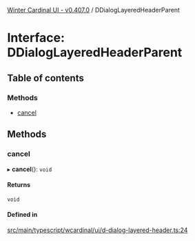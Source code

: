 [Winter Cardinal UI - v0.407.0](../index.md) / DDialogLayeredHeaderParent

# Interface: DDialogLayeredHeaderParent

## Table of contents

### Methods

- [cancel](DDialogLayeredHeaderParent.md#cancel)

## Methods

### cancel

▸ **cancel**(): `void`

#### Returns

`void`

#### Defined in

[src/main/typescript/wcardinal/ui/d-dialog-layered-header.ts:24](https://github.com/winter-cardinal/winter-cardinal-ui/blob/v0.407.0/src/main/typescript/wcardinal/ui/d-dialog-layered-header.ts#L24)
